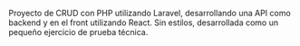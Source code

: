 Proyecto de CRUD con PHP utilizando Laravel, desarrollando una API como backend y en el front utilizando React. Sin estilos, desarrollada como un pequeño ejercicio de prueba técnica. 
